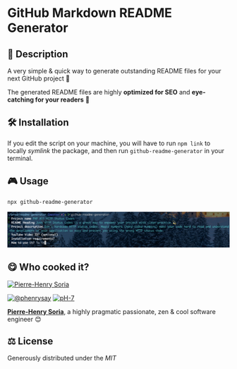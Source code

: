 # GitHub Markdown README Generator

## 📄 Description

A very simple &amp; quick way to generate outstanding README files for your next GitHub project 🚀

The generated README files are highly **optimized for SEO** and **eye-catching for your readers** 🥳

## 🛠 Installation

If you edit the script on your machine, you will have to run `npm link` to locally _symlink_ the package, and then run `github-readme-generator` in your terminal.

## 🎮 Usage

```bash
npx github-readme-generator
```

![GitHub README File Generator](github-readme-generator-usage.png)

## 😋 Who cooked it?

[![Pierre-Henry Soria](https://avatars0.githubusercontent.com/u/1325411?s=200)](https://ph7.me 'My personal website :-)')

[![@phenrysay][twitter-image]](https://twitter.com/phenrysay) [![pH-7][github-image]](https://github.com/pH-7)

**[Pierre-Henry Soria](https://ph7.me)**, a highly pragmatic passionate, zen &amp; cool software engineer 😊

## ⚖️ License

Generously distributed under the _MIT_

<!-- GitHub's Markdown reference links -->

[twitter-image]: https://img.shields.io/badge/Twitter-1DA1F2?style=for-the-badge&logo=twitter&logoColor=white
[github-image]: https://img.shields.io/badge/GitHub-100000?style=for-the-badge&logo=github&logoColor=white
